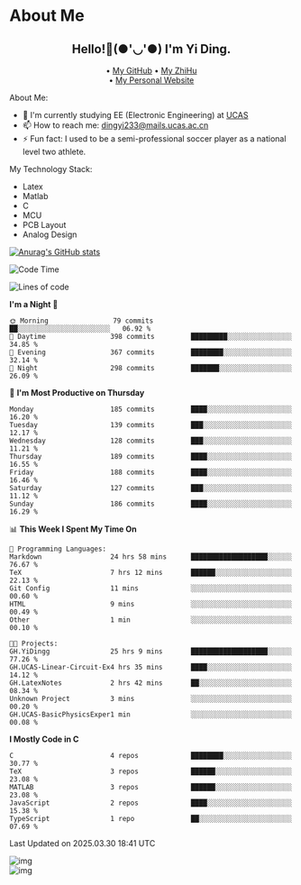 # About Me

<h2 style="text-align:center;"> Hello!👋(●'◡'●) I'm Yi Ding.</h2>

<div style="text-align:center;">
  • <a href="https://github.com/YiDingg">My GitHub</a>
  • <a href="https://www.zhihu.com/people/YiDingg">My ZhiHu</a><br>
  • <a href="https://yidingg.github.io/YiDingg">My Personal Website</a><br>
</div>

About Me:
- 🔭 I'm currently studying EE (Electronic Engineering) at [UCAS](https://www.ucas.ac.cn/)
- 📫 How to reach me: dingyi233@mails.ucas.ac.cn
- ⚡ Fun fact: I used to be a semi-professional soccer player as a national level two athlete.

My Technology Stack:
- Latex
- Matlab
- C
- MCU
- PCB Layout
- Analog Design


[![Anurag's GitHub stats](https://github-readme-stats.vercel.app/api?username=YiDingg)](https://github.com/anuraghazra/github-readme-stats)

<!--START_SECTION:waka-->
![Code Time](http://img.shields.io/badge/Code%20Time-1%2C041%20hrs%2015%20mins-blue)

![Lines of code](https://img.shields.io/badge/From%20Hello%20World%20I%27ve%20Written-756.5%20thousand%20lines%20of%20code-blue)

**I'm a Night 🦉** 

```text
🌞 Morning                79 commits          ██░░░░░░░░░░░░░░░░░░░░░░░   06.92 % 
🌆 Daytime                398 commits         █████████░░░░░░░░░░░░░░░░   34.85 % 
🌃 Evening                367 commits         ████████░░░░░░░░░░░░░░░░░   32.14 % 
🌙 Night                  298 commits         ███████░░░░░░░░░░░░░░░░░░   26.09 % 
```
📅 **I'm Most Productive on Thursday** 

```text
Monday                   185 commits         ████░░░░░░░░░░░░░░░░░░░░░   16.20 % 
Tuesday                  139 commits         ███░░░░░░░░░░░░░░░░░░░░░░   12.17 % 
Wednesday                128 commits         ███░░░░░░░░░░░░░░░░░░░░░░   11.21 % 
Thursday                 189 commits         ████░░░░░░░░░░░░░░░░░░░░░   16.55 % 
Friday                   188 commits         ████░░░░░░░░░░░░░░░░░░░░░   16.46 % 
Saturday                 127 commits         ███░░░░░░░░░░░░░░░░░░░░░░   11.12 % 
Sunday                   186 commits         ████░░░░░░░░░░░░░░░░░░░░░   16.29 % 
```


📊 **This Week I Spent My Time On** 

```text
💬 Programming Languages: 
Markdown                 24 hrs 58 mins      ███████████████████░░░░░░   76.67 % 
TeX                      7 hrs 12 mins       ██████░░░░░░░░░░░░░░░░░░░   22.13 % 
Git Config               11 mins             ░░░░░░░░░░░░░░░░░░░░░░░░░   00.60 % 
HTML                     9 mins              ░░░░░░░░░░░░░░░░░░░░░░░░░   00.49 % 
Other                    1 min               ░░░░░░░░░░░░░░░░░░░░░░░░░   00.10 % 

🐱‍💻 Projects: 
GH.YiDingg               25 hrs 9 mins       ███████████████████░░░░░░   77.26 % 
GH.UCAS-Linear-Circuit-Ex4 hrs 35 mins       ████░░░░░░░░░░░░░░░░░░░░░   14.12 % 
GH.LatexNotes            2 hrs 42 mins       ██░░░░░░░░░░░░░░░░░░░░░░░   08.34 % 
Unknown Project          3 mins              ░░░░░░░░░░░░░░░░░░░░░░░░░   00.20 % 
GH.UCAS-BasicPhysicsExper1 min               ░░░░░░░░░░░░░░░░░░░░░░░░░   00.08 % 
```

**I Mostly Code in C** 

```text
C                        4 repos             ████████░░░░░░░░░░░░░░░░░   30.77 % 
TeX                      3 repos             ██████░░░░░░░░░░░░░░░░░░░   23.08 % 
MATLAB                   3 repos             ██████░░░░░░░░░░░░░░░░░░░   23.08 % 
JavaScript               2 repos             ████░░░░░░░░░░░░░░░░░░░░░   15.38 % 
TypeScript               1 repo              ██░░░░░░░░░░░░░░░░░░░░░░░   07.69 % 
```




 Last Updated on 2025.03.30 18:41 UTC
<!--END_SECTION:waka-->

<!-- Coding activity over the last year -->
<div class='center'><img src='https://wakatime.com/share/@YiDingg/260601e0-8e46-41ab-9832-d4d0ae5fd0bd.svg' alt='img'/></div>

<!-- Languages over the last year -->
<div class='center'><img src='https://wakatime.com/share/@YiDingg/99546fa3-4cc3-4808-ab6e-13f38e27aba1.svg' alt='img'/></div>
